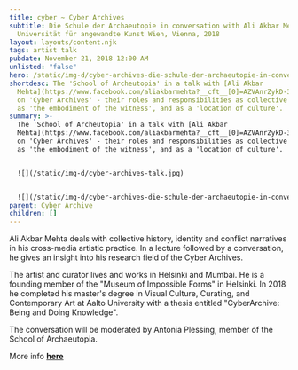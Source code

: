 ```yaml
---
title: cyber ~ Cyber Archives
subtitle: Die Schule der Archaeutopie in conversation with Ali Akbar Mehta,
  Universität für angewandte Kunst Wien, Vienna, 2018
layout: layouts/content.njk
tags: artist talk
pubdate: November 21, 2018 12:00 AM
unlisted: "false"
hero: /static/img-d/cyber-archives-die-schule-der-archaeutopie-in-conversation-with-ali-akbar-mehta-universität-für-angewandte-kunst-wien-vienna-2018_02.jpg
shortdesc: The 'School of Archeutopia' in a talk with [Ali Akbar
  Mehta](https://www.facebook.com/aliakbarmehta?__cft__[0]=AZVAnrZykD-3EkL1_UfLThhkUfkVb-8JxhlqYei0sm0S__UcobLrZKIZvp-A1S_bHaVsGnre0GhjImZZXtkIQ-_VVGr1IMEsaKMtkUIf97EzUhRR4EPvlN22vkpCMG3rmtKp3QBc51V99O02DBpfdY-g&__tn__=-]K-R)
  on 'Cyber Archives' - their roles and responsibilities as collective memory,
  as 'the embodiment of the witness', and as a 'location of culture'.
summary: >-
  The 'School of Archeutopia' in a talk with [Ali Akbar
  Mehta](https://www.facebook.com/aliakbarmehta?__cft__[0]=AZVAnrZykD-3EkL1_UfLThhkUfkVb-8JxhlqYei0sm0S__UcobLrZKIZvp-A1S_bHaVsGnre0GhjImZZXtkIQ-_VVGr1IMEsaKMtkUIf97EzUhRR4EPvlN22vkpCMG3rmtKp3QBc51V99O02DBpfdY-g&__tn__=-]K-R)
  on 'Cyber Archives' - their roles and responsibilities as collective memory,
  as 'the embodiment of the witness', and as a 'location of culture'.


  ![](/static/img-d/cyber-archives-talk.jpg)


  ![](/static/img-d/cyber-archives-die-schule-der-archaeutopie-in-conversation-with-ali-akbar-mehta-universität-für-angewandte-kunst-wien-vienna-2018_01.jpg)
parent: Cyber Archive
children: []
---
```

Ali Akbar Mehta deals with collective history, identity and conflict narratives in his cross-media artistic practice. In a lecture followed by a conversation, he gives an insight into his research field of the Cyber ​​Archives.

The artist and curator lives and works in Helsinki and Mumbai. He is a founding member of the "Museum of Impossible Forms" in Helsinki. In 2018 he completed his master's degree in Visual Culture, Curating, and Contemporary Art at Aalto University with a thesis entitled "Cyber ​​Archive: Being and Doing Knowledge".

The conversation will be moderated by Antonia Plessing, member of the School of Archaeutopia.

More info **[here](https://esel.at/termin/99098)**